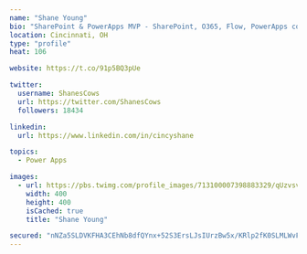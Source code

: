```yaml
---
name: "Shane Young"
bio: "SharePoint & PowerApps MVP - SharePoint, O365, Flow, PowerApps consulting? @PowerApps911 | Pure Snark? You found it."
location: Cincinnati, OH
type: "profile"
heat: 106

website: https://t.co/91p5BQ3pUe

twitter:
  username: ShanesCows
  url: https://twitter.com/ShanesCows
  followers: 18434

linkedin:
  url: https://www.linkedin.com/in/cincyshane

topics:
  - Power Apps

images:
  - url: https://pbs.twimg.com/profile_images/713100007398883329/qUzvsvQ3_400x400.jpg
    width: 400
    height: 400
    isCached: true
    title: "Shane Young"

secured: "nNZa5SLDVKFHA3CEhNb8dfQYnx+52S3ErsLJsIUrzBw5x/KRlp2fK0SLMLWvF2QOZCJMuGx3Fq7sJ+VFT1jNvEKRfCh6Lk+j3Ju4NhVESQ1DQ9JQE+c5MeAaWbrU98DaktvnebSur8guqcJJ8c5DECKAWuHnJmVALlyBo9FRB7N5Nj8u33HRBkgTljdcyIH9CDQK2TI+u2zZNDB0kz/BtNfFOt5Ud+5NBFlkhjK9vyDCEiI2Jbp7Nrbgf7CwchseATNvle1iLS0ahdnvHncFc2GmAmecWVFy/A4Jrdev74PaPcEJkDxG3LrSqu/QgLvQld1QURQSzNSvCMuJWxb6h42Vquj6OC27fuZGpJ/dCEkcj4YvQ6VQ80mQe+XzMBDNpDaH4Vlct7SfeR/JprGbFUqXSHB0mt/GPT06ViqUBVM=;DXy4sdOoRTbjK12b7Kn3Sg=="
---
```


